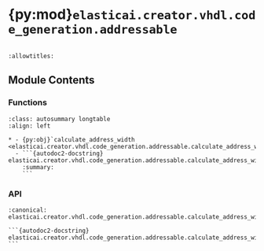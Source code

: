 # {py:mod}`elasticai.creator.vhdl.code_generation.addressable`

```{py:module} elasticai.creator.vhdl.code_generation.addressable
```

```{autodoc2-docstring} elasticai.creator.vhdl.code_generation.addressable
:allowtitles:
```

## Module Contents

### Functions

````{list-table}
:class: autosummary longtable
:align: left

* - {py:obj}`calculate_address_width <elasticai.creator.vhdl.code_generation.addressable.calculate_address_width>`
  - ```{autodoc2-docstring} elasticai.creator.vhdl.code_generation.addressable.calculate_address_width
    :summary:
    ```
````

### API

````{py:function} calculate_address_width(num_items: int) -> int
:canonical: elasticai.creator.vhdl.code_generation.addressable.calculate_address_width

```{autodoc2-docstring} elasticai.creator.vhdl.code_generation.addressable.calculate_address_width
```
````
